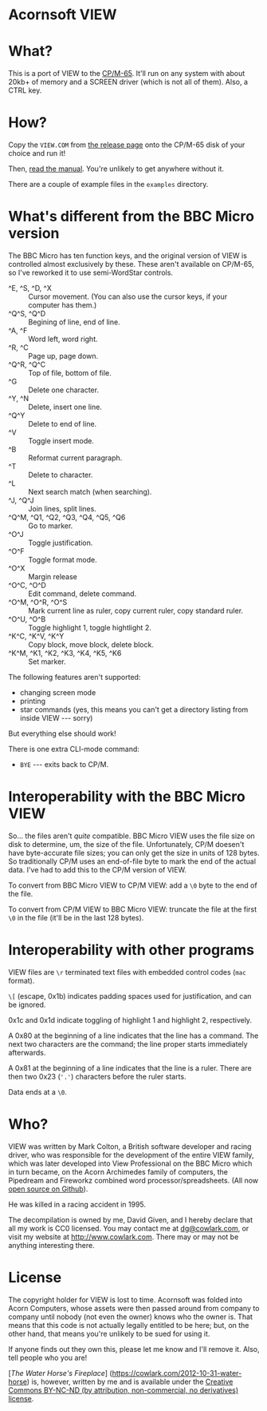 Acornsoft VIEW
==============

# What?

This is a port of VIEW to the
[CP/M-65](https://github.com/davidgiven/cpm65). It'll run on any system with about 20kb+ of memory and a SCREEN driver (which is not all of them). Also, a CTRL key.


# How?

Copy the `VIEW.COM` from [the release page](https://github.com/davidgiven/view/releases/tag/dev) onto the CP/M-65 disk of your choice and run it!

Then, [read the manual](ViewGuide.pdf). You're unlikely to get anywhere without it.

There are a couple of example files in the `examples` directory.


# What's different from the BBC Micro version

The BBC Micro has ten function keys, and the original version of VIEW is controlled almost exclusively by these. These aren't available on CP/M-65, so I've reworked it to use semi-WordStar controls.

<dl>
    <dt>^E, ^S, ^D, ^X</dt>
    <dd>Cursor movement. (You can also use the cursor keys, if your computer has them.)</dd>
    <dt>^Q^S, ^Q^D</dt>
    <dd>Begining of line, end of line. </dd>
    <dt>^A, ^F</dt>
    <dd>Word left, word right.</dd>
    <dt>^R, ^C</dt>
    <dd>Page up, page down.</dd>
    <dt>^Q^R, ^Q^C</dt>
    <dd>Top of file, bottom of file.</dd>
    <dt>^G</dt>
    <dd>Delete one character.</dd>
    <dt>^Y, ^N</dt>
    <dd>Delete, insert one line.</dd>
    <dt>^Q^Y</dt>
    <dd>Delete to end of line.</dD>
    <dt>^V</dt>
    <dd>Toggle insert mode.</dd>
    <dt>^B</dt>
    <dd>Reformat current paragraph.</dd>
    <dt>^T</dt>
    <dd>Delete to character.</dd>
    <dt>^L</dt>
    <dd>Next search match (when searching).</dd>
    <dt>^J, ^Q^J</dt>
    <dd>Join lines, split lines.</dd>
    <dt>^Q^M, ^Q1, ^Q2, ^Q3, ^Q4, ^Q5, ^Q6</dt>
    <dd>Go to marker.</dd>
    <dt>^O^J</dt>
    <dd>Toggle justification.</dd>
    <dt>^O^F</dt>
    <dd>Toggle format mode.</dd>
    <dt>^O^X</dt>
    <dd>Margin release</dd>
    <dt>^O^C, ^O^D</dt>
    <dd>Edit command, delete command.</dd>
    <dt>^O^M, ^O^R, ^O^S</dt>
    <dd>Mark current line as ruler, copy current ruler, copy standard ruler.</dd>
    <dt>^O^U, ^O^B</dt>
    <dd>Toggle highlight 1, toggle hightlight 2.</dd>
    <dt>^K^C, ^K^V, ^K^Y</dt>
    <dd>Copy block, move block, delete block.</dd>
    <dt>^K^M, ^K1, ^K2, ^K3, ^K4, ^K5, ^K6</dt>
    <dd>Set marker.</dd>
</dl>

The following features aren't supported:

  - changing screen mode
  - printing
  - star commands (yes, this means you can't get a directory listing from inside
    VIEW --- sorry)

But everything else should work!

There is one extra CLI-mode command:

  - `BYE` --- exits back to CP/M.


# Interoperability with the BBC Micro VIEW

So... the files aren't _quite_ compatible. BBC Micro VIEW uses the file size on
disk to determine, um, the size of the file. Unfortunately, CP/M doesen't have
byte-accurate file sizes; you can only get the size in units of 128 bytes. So
traditionally CP/M uses an end-of-file byte to mark the end of the actual data.
I've had to add this to the CP/M version of VIEW.

To convert from BBC Micro VIEW to CP/M VIEW: add a `\0` byte to the end of the
file.

To convert from CP/M VIEW to BBC Micro VIEW: truncate the file at the first `\0`
in the file (it'll be in the last 128 bytes).


# Interoperability with other programs

VIEW files are `\r` terminated text files with embedded control codes (`mac` format).

`\[` (escape, 0x1b) indicates padding spaces used for justification, and can be ignored.

0x1c and 0x1d indicate toggling of highlight 1 and highlight 2, respectively.

A 0x80 at the beginning of a line indicates that the line has a command. The next two characters are the command; the line proper starts immediately afterwards.

A 0x81 at the beginning of a line indicates that the line is a ruler. There are then two 0x23 (`'.'`) characters before the ruler starts.

Data ends at a `\0`.


# Who?

VIEW was written by Mark Colton, a British software developer and racing driver,
who was responsible for the development of the entire VIEW family, which was
later developed into View Professional on the BBC Micro which in turn became, on
the Acorn Archimedes family of computers, the Pipedream and Fireworkz combined
word processor/spreadsheets. (All now [open source on
Github](https://github.com/skswales)).

He was killed in a racing accident in 1995.

The decompilation is owned by me, David Given, and I hereby declare that all my
work is CC0 licensed. You may contact me at dg@cowlark.com, or visit my website
at http://www.cowlark.com.  There may or may not be anything interesting there.

# License

The copyright holder for VIEW is lost to time. Acornsoft was folded into Acorn
Computers, whose assets were then passed around from company to company until
nobody (not even the owner) knows who the owner is. That means that this code is
not actually legally entitled to be here; but, on the other hand, that means
you're unlikely to be sued for using it.

If anyone finds out they own this, please let me know and I'll remove it. Also,
tell people who you are!

[_The Water Horse's Fireplace_] (https://cowlark.com/2012-10-31-water-horse) is,
however, written by me and is available under the [Creative Commons BY-NC-ND (by
attribution, non-commercial, no derivatives)
license](https://creativecommons.org/licenses/by-nc-nd/4.0/).
